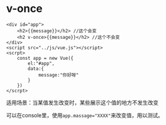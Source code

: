 # v-once

```vue
<div id="app">
    <h2>{{message}}</h2> //这个会变
    <h2 v-once>{{message}}</h2> //这个不会变
</div>
<script src="../js/vue.js"></script>
<scrpt>
    const app = new Vue({
    	el:"#app",
    	data:{
    		message:"你好呀"
    	}
    })
</scrpt>
```

适用场景：当某值发生改变时，某些展示这个值的地方不发生改变

可以在console里，使用`app.massage="XXXX"`来改变值，用以测试。